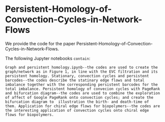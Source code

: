 # Persistent-Homology-of-Convection-Cycles-in-Network-Flows
We provide the code for the paper Persistent-Homology-of-Convection-Cycles-in-Network-Flows. 

The following Jupyter notebooks `contain`:

`Graph and persistent homology.ipynb--the codes are used to create the graph/network as in Figure 1, in line with the EVC filtration and its persistent homology.
Stationary, convection cycles and persistent barcodes--the codes describe the statinary edge flows and total imbalance together with the corresponding persistent barcodes for the total imbalance.
Persistent homology of convecion cycles with PageRank and bifurcation diagram--the codes are used to combine the exploration of affect of Google PageRank onto convection cycles; and create the bifurcation diagram to  illustration the birth- and death-time of them.
Application for chiral edge flows for biopolymers--the codes are the interesting application of convection cycles onto chiral edge flows for biopolymers.`
